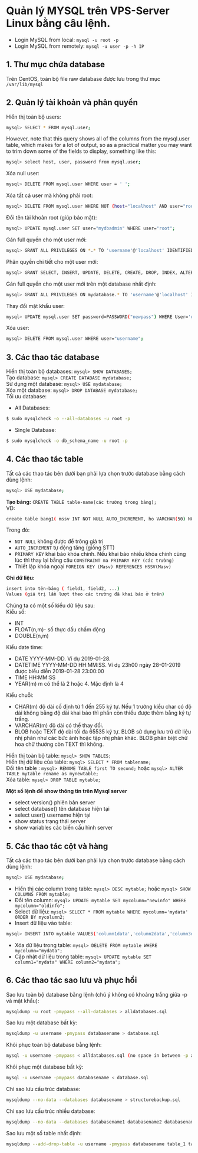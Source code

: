# Quản lý MYSQL trên VPS-Server Linux bằng câu lệnh.
- Login MySQL from local: `mysql -u root -p`
- Login MySQL from remotely: `mysql -u user -p -h IP`
## 1. Thư mục chứa database
Trên CentOS, toàn bộ file raw database được lưu trong thư mục `/var/lib/mysql`
## 2. Quản lý tài khoản và phân quyền
Hiển thị toàn bộ users:
```sh
mysql> SELECT * FROM mysql.user;
```
However, note that this query shows all of the columns from the mysql.user table, which makes for a lot of output, so as a practical matter you may want to trim down some of the fields to display, something like this:
```sh
mysql> select host, user, password from mysql.user;
```
Xóa null user:
```sh
mysql> DELETE FROM mysql.user WHERE user = ' ';
```
Xóa tất cả user mà không phải root:
```sh
mysql> DELETE FROM mysql.user WHERE NOT (host="localhost" AND user="root");
```
Đổi tên tài khoản root (giúp bảo mật):
```sh
mysql> UPDATE mysql.user SET user="mydbadmin" WHERE user="root";
```
Gán full quyền cho một user mới:
```sh
mysql> GRANT ALL PRIVILEGES ON *.* TO 'username'@'localhost' IDENTIFIED BY 'mypass' WITH GRANT OPTION;
```
Phân quyền chi tiết cho một user mới:
```sh
mysql> GRANT SELECT, INSERT, UPDATE, DELETE, CREATE, DROP, INDEX, ALTER, CREATE TEMPORARY TABLES, LOCK TABLES ON mydatabase.* TO 'username'@'localhost' IDENTIFIED BY 'mypass';
```
Gán full quyền cho một user mới trên một database nhất định:
```sh
mysql> GRANT ALL PRIVILEGES ON mydatabase.* TO 'username'@'localhost' IDENTIFIED BY 'mypass' WITH GRANT OPTION;
```
Thay đổi mật khẩu user:
```sh
mysql> UPDATE mysql.user SET password=PASSWORD("newpass") WHERE User='username';
```
Xóa user:
```sh
mysql> DELETE FROM mysql.user WHERE user="username";
```
## 3. Các thao tác database
Hiển thị toàn bộ databases: `mysql> SHOW DATABASES;`</br>
Tạo database: `mysql> CREATE DATABASE mydatabase;`</br>
Sử dụng một database: `mysql> USE mydatabase;` </br>
Xóa một database: `mysql> DROP DATABASE mydatabase;`</br>
Tối ưu database:
- All Databases:
```sh
$ sudo mysqlcheck -o --all-databases -u root -p
```
- Single Database:
```sh
$ sudo mysqlcheck -o db_schema_name -u root -p
```
## 4. Các thao tác table
Tất cả các thao tác bên dưới bạn phải lựa chọn trước database bằng cách dùng lệnh:
```sh
mysql> USE mydatabase;
```
**Tạo bảng:** `CREATE TABLE table-name(các trường trong bảng);`</br>
VD:
```sh
create table bang1( mssv INT NOT NULL AUTO_INCREMENT, ho VARCHAR(50) NOT NULL, ten VARCHAR(30) NOT NULL, diemthi FLOAT(2,2), PRIMARY KEY (mssv) );
```
Trong đó:</br>
- `NOT NULL` không được để trông giá trị
- `AUTO_INCREMENT` tự động tăng (giống STT)
- `PRIMARY KEY` khai báo khóa chính. Nếu khai báo nhiều khóa chính cùng lúc thì thay lại bằng câu `CONSTRAINT ma PRIMARY KEY (các trường)`
- Thiết lập khóa ngoại `FOREIGN KEY (Masv) REFERENCES HSSV(Masv)`

**Ghi dữ liệu:**
```sh
insert into tên-bảng ( field1, field2, ...)
Values (giá trị lần lượt theo các trường đã khai báo ở trên)
```
Chúng ta có một số kiểu dữ liệu sau:</br>
Kiểu số:
- INT
- FLOAT(n,m)- số thực dấu chấm động
- DOUBLE(n,m)

Kiểu date time:
- DATE YYYY-MM-DD. Ví dụ 2019-01-28.
- DATETIME YYYY-MM-DD HH:MM:SS. Ví dụ 23h00 ngày 28-01-2019 được biểu diễn 2019-01-28 23:00:00
- TIME HH:MM:SS
- YEAR(m) m có thể là 2 hoặc 4. Mặc định là 4

Kiểu chuỗi:
- CHAR(m) độ dài cố định từ 1 đến 255 ký tự. Nếu 1 trường kiểu char có độ dài không bằng độ dài khai báo thì phần còn thiếu được thêm bằng ký tự trắng.
- VARCHAR(m) độ dài có thể thay đổi.
- BLOB hoặc TEXT độ dài tối đa 65535 ký tự. BLOB sử dụng lưu trữ dữ liệu nhị phân như các bức ảnh hoặc tập nhị phân khác. BLOB phân biệt chữ hoa chữ thường còn TEXT thì không.

Hiển thị toàn bộ table: `mysql> SHOW TABLES;`</br>
Hiển thị dữ liệu của table: `mysql> SELECT * FROM tablename;`</br>
Đổi tên table : `mysql> RENAME TABLE first TO second;` hoặc `mysql> ALTER TABLE mytable rename as mynewtable;`</br>
Xóa table: `mysql> DROP TABLE mytable;`</br>

**Một số lệnh để show thông tin trên Mysql server**
- select version() phiên bản server
- select database() tên database hiện tại
- select user() username hiện tại
- show status trạng thái server
- show variables các biến cấu hình server

## 5. Các thao tác cột và hàng
Tất cả các thao tác bên dưới bạn phải lựa chọn trước database bằng cách dùng lệnh:
```sh
mysql> USE mydatabase;
```
- Hiển thị các column trong table: `mysql> DESC mytable;` hoặc `mysql> SHOW COLUMNS FROM mytable;`
- Đổi tên column: `mysql> UPDATE mytable SET mycolumn="newinfo" WHERE mycolumn="oldinfo"; `
- Select dữ liệu: `mysql> SELECT * FROM mytable WHERE mycolumn='mydata' ORDER BY mycolumn2;`
- Insert dữ liệu vào table: 
```sh
mysql> INSERT INTO mytable VALUES('column1data','column2data','column3data','column4data','column5data','column6data','column7data','column8data','column9data');
```
- Xóa dữ liệu trong table: `mysql> DELETE FROM mytable WHERE mycolumn="mydata";`
- Cập nhật dữ liệu trong table: `mysql> UPDATE mytable SET column1="mydata" WHERE column2="mydata";`

## 6. Các thao tác sao lưu và phục hồi
Sao lưu toàn bộ database bằng lệnh (chú ý không có khoảng trắng giữa -p và mật khẩu):
```sh
mysqldump -u root -pmypass --all-databases > alldatabases.sql
```
Sao lưu một database bất kỳ:
```sh
mysqldump -u username -pmypass databasename > database.sql
```
Khôi phục toàn bộ database bằng lệnh:
```sh
mysql -u username -pmypass < alldatabases.sql (no space in between -p and mypass)
```
Khôi phục một database bất kỳ:
```sh
mysql -u username -pmypass databasename < database.sql
```
Chỉ sao lưu cấu trúc database:
```sh
mysqldump --no-data --databases databasename > structurebackup.sql
```
Chỉ sao lưu cấu trúc nhiều database:
```sh
mysqldump --no-data --databases databasename1 databasename2 databasename3 > structurebackup.sql
```
Sao lưu một số table nhất định:
```sh
mysqldump --add-drop-table -u username -pmypass databasename table_1 table_2 > databasebackup.sql
```
